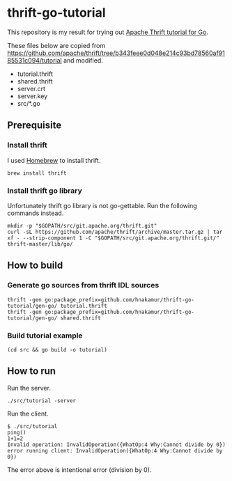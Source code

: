 thrift-go-tutorial
==================

This repository is my result for trying out [Apache Thrift tutorial for Go](https://thrift.apache.org/tutorial/go).

These files below are copied from https://github.com/apache/thrift/tree/b343feee0d048e214c93bd78560af9185531c094/tutorial and modified.

* tutorial.thrift
* shared.thrift
* server.crt
* server.key
* src/*.go

## Prerequisite

### Install thrift

I used [Homebrew](http://brew.sh/index.html) to install thrift.

```
brew install thrift
```

### Install thrift go library

Unfortunately thrift go library is not go-gettable. Run the following commands instead.

```
mkdir -p "$GOPATH/src/git.apache.org/thrift.git"
curl -sL https://github.com/apache/thrift/archive/master.tar.gz | tar xf - --strip-component 1 -C "$GOPATH/src/git.apache.org/thrift.git/" thrift-master/lib/go/
```

## How to build

### Generate go sources from thrift IDL sources

```
thrift -gen go:package_prefix=github.com/hnakamur/thrift-go-tutorial/gen-go/ tutorial.thrift
thrift -gen go:package_prefix=github.com/hnakamur/thrift-go-tutorial/gen-go/ shared.thrift
```

### Build tutorial example

```
(cd src && go build -o tutorial)
```

## How to run

Run the server.

```
./src/tutorial -server
```

Run the client.

```
$ ./src/tutorial
ping()
1+1=2
Invalid operation: InvalidOperation({WhatOp:4 Why:Cannot divide by 0})
error running client: InvalidOperation({WhatOp:4 Why:Cannot divide by 0})
```

The error above is intentional error (division by 0).
